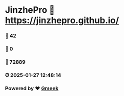 # JinzhePro :link: https://jinzhepro.github.io/ 
### :page_facing_up: [42](https://jinzhepro.github.io//tag.html) 
### :speech_balloon: 0 
### :hibiscus: 72889 
### :alarm_clock: 2025-01-27 12:48:14 
### Powered by :heart: [Gmeek](https://github.com/Meekdai/Gmeek)
